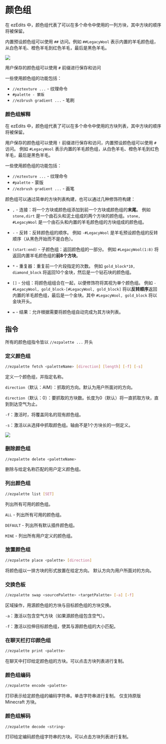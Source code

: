 # 颜色组

在 ezEdits 中，颜色组代表了可以在多个命令中使用的一列方块，其中方块的顺序将被保留。

内置预设颜色组可以使用 `##` 访问。例如 `##LegacyWool` 表示内置的羊毛颜色组，从白色羊毛、橙色羊毛到红色羊毛，最后是黑色羊毛。

![](https://ezedits.gitbook.io/~gitbook/image?url=https%3A%2F%2F62542430-files.gitbook.io%2F%7E%2Ffiles%2Fv0%2Fb%2Fgitbook-x-prod.appspot.com%2Fo%2Fspaces%252FmwyNbIIrWCkyIco2qJ9j%252Fuploads%252FVdI8YOxQ0JqMfXcDJ4Sf%252F2024-02-04_19.31.54.png%3Falt%3Dmedia%26token%3D0ac9106f-8618-4747-bb37-5f802d11444a&width=768&dpr=4&quality=100&sign=4d478b57e3b88670730fd1a2b57bf80cf2a289c47bf814cfe51b2f0fb36f8603)

用户保存的颜色组可以使用 `#` 前缀进行保存和访问

一些使用颜色组的功能包括：

- `//eztexture ...` - 纹理命令
- `#palette - 蒙版`
- `//ezbrush gradient ...` - 笔刷

### 颜色组解释

在 ezEdits 中，颜色组代表了可以在多个命令中使用的方块列表，其中方块的顺序将被保留。

用户保存的颜色组可以使用 `!` 前缀进行保存和访问，内置预设颜色组可以使用 `#` 访问。
例如 `#LegacyWool` 表示内置的羊毛颜色组，从白色羊毛、橙色羊毛到红色羊毛，最后是黑色羊毛。

一些使用颜色组的功能包括：

- `//eztexture ...` - 纹理命令
- `#palette` - 蒙版
- `//ezbrush gradient ...` - 画笔

颜色组可以通过简单的方块列表构建，也可以通过几种修饰符构建：

- `,` - 连接：将一个方块或颜色组添加到前一个方块或颜色组的**末尾**。
  例如 `stone,dirt` 是一个由石头和泥土组成的两个方块的颜色组。`stone, #LegacyWool` 是一个由石头和内置的羊毛颜色组的方块组成的颜色组。

- `-` - 反转：反转颜色组的顺序。
  例如 `-#LegacyWool` 是羊毛预设颜色组的反转顺序（从黑色开始而不是白色）。

- `(start:end)` - 子颜色组：返回颜色组的一部分。
  例如 `#LegacyWool(1:8)` 将返回内置羊毛颜色组的**前8个方块**。

- `*` - 重复器：重复前一个片段指定的次数。
  例如 `gold_block*10, diamond_block` 将返回10个金块，然后是一个钻石块的颜色组。

- `[]` - 分组：将颜色组组合在一起，以便修饰符将其视为单个颜色组。
  例如 `-#LegacyWool, gold_block-[#LegacyWool, gold_block]` 将以**反转顺序**返回内置的羊毛颜色组，最后是一个金块。其中 `#LegacyWool, gold_block` 将以金块开头。

- `=` - 结果：允许根据需要将颜色组自动完成为其方块列表。

## 指令

所有的颜色组指令皆以 `//ezpalette ...` 开头

### 定义颜色组

```sh
//ezpalette fetch <paletteName> [direction] [length] [-f] [-s]
```

定义一个颜色组，并指定名称。

`direction`（默认：AIM）：抓取的方向。默认为用户所面对的方向。

`direction`（默认：0）：要抓取的方块数。长度为0（默认）将一直抓取方块，直到到达空气为止。

`-f`：激活时，将覆盖同名的现有颜色组。

`-s`：激活以从选择中抓取颜色组。轴由不是1个方块长的一侧定义。

![](https://ezedits.gitbook.io/~gitbook/image?url=https%3A%2F%2F62542430-files.gitbook.io%2F%7E%2Ffiles%2Fv0%2Fb%2Fgitbook-x-prod.appspot.com%2Fo%2Fspaces%252FmwyNbIIrWCkyIco2qJ9j%252Fuploads%252FSvT88repFEVTDXGpBaft%252Fezp_fetch.gif%3Falt%3Dmedia%26token%3D54d28d19-1105-443d-b0b9-5360d4fbb5a2&width=300&dpr=1&quality=100&sign=c9c5b3b759362dfad7447c2c5b3d464ea1bc946e9fa3b223d5bfbf7e9627df20)

### 删除颜色组

```sh
//ezpalette delete <paletteName>
```

删除与给定名称匹配的用户定义颜色组。

### 列出颜色组

```sh
//ezpalette list [SET]
```

列出所有可用的颜色组。

`ALL` - 列出所有可用的颜色组。

`DEFAULT` - 列出所有默认插件颜色组。

`MINE` - 列出所有用户定义的颜色组。

### 放置颜色组

```sh
//ezpalette place <palette> [direction]
```

将颜色组以一排方块的形式放置在给定方向。
默认方向为用户所面对的方向。

### 交换色板

```sh
//ezpalette swap <sourcePalette> <targetPalette> [-a] [-f]
```
区域操作，用源颜色组的方块与目标颜色组的方块交换。

`-a`：激活以包含空气方块（如果源颜色组包含空气）。

`-f`：激活以拉伸目标颜色组，使其与源颜色组的大小匹配。

### 在聊天栏打印颜色组

```sh
//ezpalette print <palette>
```
在聊天中打印给定颜色组的方块。可以点击方块列表进行复制。

### 颜色组编码

```sh
//ezpalette encode <palette>
```

打印表示给定颜色组的编码字符串。单击字符串进行复制。
仅支持原版 Minecraft 方块。

### 颜色组解码

```sh
//ezpalette decode <string>
```

打印给定编码颜色组字符串的方块。可以点击方块列表进行复制。



